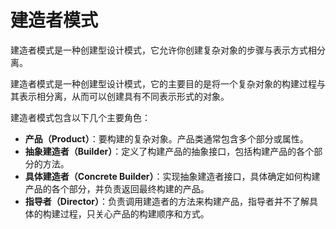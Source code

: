 # 建造者模式

​	建造者模式是一种创建型设计模式，它允许你创建复杂对象的步骤与表示方式相分离。

​	建造者模式是一种创建型设计模式，它的主要目的是将一个复杂对象的构建过程与其表示相分离，从而可以创建具有不同表示形式的对象。

建造者模式包含以下几个主要角色：

- **产品（Product）**：要构建的复杂对象。产品类通常包含多个部分或属性。
- **抽象建造者（Builder）**：定义了构建产品的抽象接口，包括构建产品的各个部分的方法。
- **具体建造者（Concrete Builder）**：实现抽象建造者接口，具体确定如何构建产品的各个部分，并负责返回最终构建的产品。
- **指导者（Director）**：负责调用建造者的方法来构建产品，指导者并不了解具体的构建过程，只关心产品的构建顺序和方式。